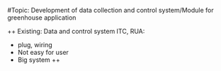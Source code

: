 #Topic: Development of data collection and control system/Module for greenhouse application

++ Existing: Data and control system ITC, RUA: 
 - plug, wiring
 - Not easy for user
 - Big system
++
